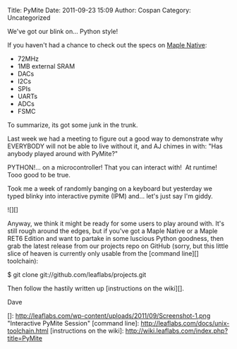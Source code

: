Title: PyMite
Date: 2011-09-23 15:09
Author: Cospan
Category: Uncategorized

We've got our blink on... Python style!

If you haven't had a chance to check out the specs on [Maple Native][]:

-   72MHz
-   1MB external SRAM
-   DACs
-   I2Cs
-   SPIs
-   UARTs
-   ADCs
-   FSMC

To summarize, its got some junk in the trunk.

Last week we had a meeting to figure out a good way to demonstrate why
EVERYBODY will not be able to live without it, and AJ chimes in with:
"Has anybody played around with PyMite?"

PYTHON!... on a microcontroller! That you can interact with!  At
runtime! Tooo good to be true.

Took me a week of randomly banging on a keyboard but yesterday we typed
blinky into interactive pymite (IPM) and... let's just say I'm giddy.

![][]

Anyway, we think it might be ready for some users to play around with.
It's still rough around the edges, but if you've got a Maple Native or a
Maple RET6 Edition and want to partake in some luscious Python goodness,
then grab the latest release from our projects repo on GitHub (sorry,
but this little slice of heaven is currently only usable from the
[command line][] toolchain):

  $ git clone git://github.com/leaflabs/projects.git

Then follow the hastily written up [instructions on the wiki][].

Dave

  [Maple Native]: http://leaflabs.com/devices/#Maple-Native
    "Blatant Advertisement"
  []: http://leaflabs.com/wp-content/uploads/2011/09/Screenshot-1.png
    "Interactive PyMite Session"
  [command line]: http://leaflabs.com/docs/unix-toolchain.html
  [instructions on the wiki]: http://wiki.leaflabs.com/index.php?title=PyMite
